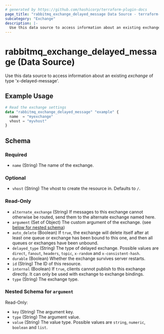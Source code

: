 ```yaml
---
# generated by https://github.com/hashicorp/terraform-plugin-docs
page_title: "rabbitmq_exchange_delayed_message Data Source - terraform-provider-rabbitmq"
subcategory: "Exchange"
description: |-
  Use this data source to access information about an existing exchange of type 'x-delayed-message'.
---
```


# rabbitmq_exchange_delayed_message (Data Source)

Use this data source to access information about an existing _exchange_ of type 'x-delayed-message'.

## Example Usage

```terraform
# Read the exchange settings
data "rabbitmq_exchange_delayed_message" "example" {
  name  = "myexchange"
  vhost = "myvhost"
}
```

<!-- schema generated by tfplugindocs -->
## Schema

### Required

- `name` (String) The name of the exchange.

### Optional

- `vhost` (String) The vhost to create the resource in. Defaults to `/`.

### Read-Only

- `alternate_exchange` (String) If messages to this exchange cannot otherwise be routed, send them to the alternate exchange named here.
- `argument` (Set of Object) The custom argument of the exchange. (see [below for nested schema](#nestedatt--argument))
- `auto_delete` (Boolean) If `true`, the exchange will delete itself after at least one queue or exchange has been bound to this one, and then all queues or exchanges have been unbound.
- `delayed_type` (String) The type of delayed exchange. Possible values are `direct`, `fanout`, `headers`, `topic`, `x-random` and `x-consistent-hash`.
- `durable` (Boolean) Whether the exchange survives server restarts.
- `id` (String) The ID of this resource.
- `internal` (Boolean) If `true`, clients cannot publish to this exchange directly. It can only be used with exchange to exchange bindings.
- `type` (String) The exchange type.

<a id="nestedatt--argument"></a>
### Nested Schema for `argument`

Read-Only:

- `key` (String) The argument key.
- `type` (String) The argument value.
- `value` (String) The value type. Possible values are `string`, `numeric`, `boolean` and `list`.
